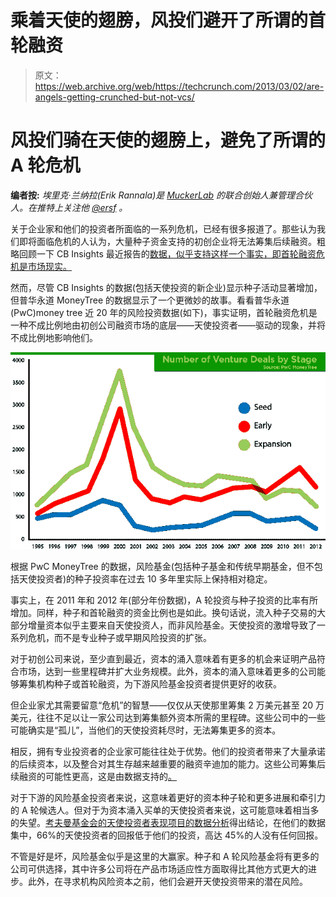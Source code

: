 # 乘着天使的翅膀，风投们避开了所谓的首轮融资

> 原文：<https://web.archive.org/web/https://techcrunch.com/2013/03/02/are-angels-getting-crunched-but-not-vcs/>

# 风投们骑在天使的翅膀上，避免了所谓的 A 轮危机

**编者按:** *埃里克·兰纳拉(Erik Rannala)是 [MuckerLab](https://web.archive.org/web/20230406173013/http://www.muckerlab.com/) 的联合创始人兼管理合伙人。在推特上关注他 [@ersf](https://web.archive.org/web/20230406173013/https://twitter.com/ersf) 。*

关于企业家和他们的投资者所面临的一系列危机，已经有很多报道了。那些认为我们即将面临危机的人认为，大量种子资金支持的初创企业将无法筹集后续融资。粗略回顾一下 CB Insights 最近报告的[数据，似乎支持这样一个事实，即首轮融资危机是市场现实。](https://web.archive.org/web/20230406173013/http://www.cbinsights.com/blog/trends/seed-investing-report)

然而，尽管 CB Insights 的数据(包括天使投资的新企业)显示种子活动显著增加，但普华永道 MoneyTree 的数据显示了一个更微妙的故事。看看普华永道(PwC)money tree 近 20 年的风险投资数据(如下)，事实证明，首轮融资危机是一种不成比例地由初创公司融资市场的底层——天使投资者——驱动的现象，并将不成比例地影响他们。

[![pwc-chart1](img/6925f3070ca81028ace7aa21efbb055c.png)](https://web.archive.org/web/20230406173013/https://techcrunch.com/wp-content/uploads/2013/03/pwc-chart1.png)

根据 PwC MoneyTree 的数据，风险基金(包括种子基金和传统早期基金，但不包括天使投资者)的种子投资率在过去 10 多年里实际上保持相对稳定。

事实上，在 2011 年和 2012 年(部分年份数据)，A 轮投资与种子投资的比率有所增加。同样，种子和首轮融资的资金比例也是如此。换句话说，流入种子交易的大部分增量资本似乎主要来自天使投资人，而非风险基金。天使投资的激增导致了一系列危机，而不是专业种子或早期风险投资的扩张。

对于初创公司来说，至少直到最近，资本的涌入意味着有更多的机会来证明产品符合市场，达到一些里程碑并扩大业务规模。此外，资本的涌入意味着更多的公司能够筹集机构种子或首轮融资，为下游风险基金投资者提供更好的收获。

但企业家尤其需要留意“危机”的智慧——仅仅从天使那里筹集 2 万美元甚至 20 万美元，往往不足以让一家公司达到筹集额外资本所需的里程碑。这些公司中的一些可能确实是“孤儿”，当他们的天使投资耗尽时，无法筹集更多的资本。

相反，拥有专业投资者的企业家可能往往处于优势。他们的投资者带来了大量承诺的后续资本，以及整合对其生存越来越重要的融资辛迪加的能力。这些公司筹集后续融资的可能性更高，这是由数据支持的[。](https://web.archive.org/web/20230406173013/http://www.cbinsights.com/blog/trends/seed-investing-report)

对于下游的风险基金投资者来说，这意味着更好的资本种子轮和更多进展和牵引力的 A 轮候选人。但对于为资本涌入买单的天使投资者来说，这可能意味着相当多的失望。[考夫曼基金会的天使投资者表现项目的数据分析](https://web.archive.org/web/20230406173013/http://www.pehub.com/75795/angel-investing-by-the-numbers/)得出结论，在他们的数据集中，66%的天使投资者的回报低于他们的投资，高达 45%的人没有任何回报。

不管是好是坏，风险基金似乎是这里的大赢家。种子和 A 轮风险基金将有更多的公司可供选择，其中许多公司将在产品市场适应性方面取得比其他方式更大的进步。此外，在寻求机构风险资本之前，他们会避开天使投资带来的潜在风险。